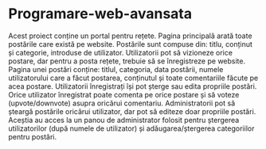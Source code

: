 # Programare-web-avansata

  Acest proiect conține un portal pentru rețete. Pagina principală arată toate postările care există pe website. Postările sunt compuse din: titlu, conținut și categorie, introduse de utilizator. Utilizatorii pot să vizioneze orice postare, dar pentru a posta rețete, trebuie să se înregistreze pe website.
  Pagina unei postări conține: titlul, categoria, data postării, numele utilizatorului care a făcut postarea, conținutul și toate comentariile făcute pe acea postare.
  Utilizatorii înregistrați își pot șterge sau edita propriile postări.
  Orice utilizator înregistrat poate comenta pe orice postare și să voteze (upvote/downvote) asupra oricărui comentariu. 
  Administratorii pot să șteargă postările oricărui utilizator, dar pot să editeze doar propriile postări. Aceștia au acces la un panou de administrator folosit pentru ștergerea utilizatorilor (după numele de utilizator) și adăugarea/ștergerea categoriilor pentru postări.



